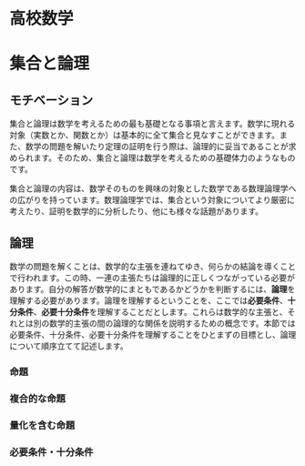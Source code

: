 # 高校数学



# 集合と論理

## モチベーション

集合と論理は数学を考えるための最も基礎となる事項と言えます。数学に現れる対象（実数とか、関数とか）は基本的に全て集合と見なすことができます。また、数学の問題を解いたり定理の証明を行う際は、論理的に妥当であることが求められます。そのため、集合と論理は数学を考えるための基礎体力のようなものです。

集合と論理の内容は、数学そのものを興味の対象とした数学である数理論理学への広がりを持っています。数理論理学では、集合という対象についてより厳密に考えたり、証明を数学的に分析したり、他にも様々な話題があります。

## 論理

数学の問題を解くことは、数学的な主張を連ねてゆき、何らかの結論を導くことで行われます。この時、一連の主張たちは論理的に正しくつながっている必要があります。自分の解答が数学的にまともであるかどうかを判断するには、**論理**を理解する必要があります。論理を理解するということを、ここでは**必要条件**、**十分条件**、**必要十分条件**を理解することだとします。これらは数学的な主張と、それとは別の数学的主張の間の論理的な関係を説明するための概念です。本節では必要条件、十分条件、必要十分条件を理解することをひとまずの目標とし、論理について順序立てて記述します。

### 命題

### 複合的な命題

### 量化を含む命題

### 必要条件・十分条件

